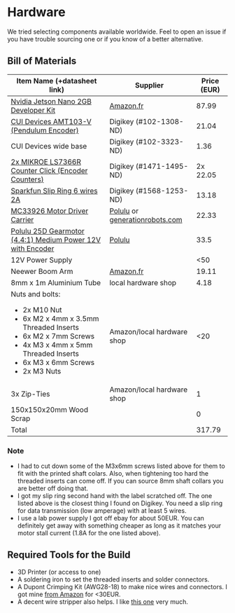 # Hardware
We tried selecting components available worldwide. Feel to open an issue if you have trouble sourcing one or if you know of a better alternative. 
## Bill of Materials
| Item Name (+datasheet link)                                                                                                                                                                            | Supplier                                                                                                                                                              | Price (EUR) |
|--------------------------------------------------------------------------------------------------------------------------------------------------------------------------------------------------------|-----------------------------------------------------------------------------------------------------------------------------------------------------------------------|-------------|
| [Nvidia Jetson Nano 2GB Developer Kit](https://developer.nvidia.com/embedded/learn/jetson-nano-2gb-devkit-user-guide)                                                                                  | [Amazon.fr](https://www.amazon.fr/Waveshare-Jetson-Developer-Hands-Robotics/dp/B08M5J1WM2)                                                                            | 87.99       |
| [CUI Devices AMT103-V (Pendulum Encoder)](https://www.cuidevices.com/product/resource/amt10.pdf)                                                                                                       | Digikey (#102-1308-ND)                                                                                                                                                | 21.04       |
| CUI Devices wide base                                                                                                                                                                                  | Digikey (#102-3323-ND)                                                                                                                                                | 1.36        |
| [2x MIKROE LS7366R Counter Click (Encoder Counters)](https://lsicsi.com/datasheets/LS7366R.pdf)                                                                                                        | Digikey (#1471-1495-ND)                                                                                                                                               | 2x 22.05    |
| [Sparkfun Slip Ring 6 wires 2A](https://cdn.sparkfun.com/datasheets/Robotics/SNM022A-06%20update.pdf)                                                                                                  | Digikey (#1568-1253-ND)                                                                                                                                               | 13.18       |
| [MC33926 Motor Driver Carrier](https://www.pololu.com/product/1212)                                                                                                                                    | [Polulu](https://www.pololu.com/product/1212) or [generationrobots.com](https://www.generationrobots.com/fr/400946-carte-de-pilotage-mc33926-pour-deux-moteurs-.html) | 22.33       |
| [Polulu 25D Gearmotor (4.4:1) Medium Power 12V with Encoder](https://www.pololu.com/product/4861)                                                                                                      | [Polulu](https://www.pololu.com/product/4861)                                                                                                                         | 33.5        |
| 12V Power Supply                                                                                                                                                                                       |                                                                                                                                                                       | <50         |
| Neewer Boom Arm                                                                                                                                                                                        | [Amazon.fr](https://www.amazon.fr/Neewer-Support-Microphone-Enregistrement-Broadcasting/dp/B00DY1F2CS/)                                                               | 19.11       |
| 8mm x 1m Aluminium Tube                                                                                                                                                                                | local hardware shop                                                                                                                                                   | 4.18        |
| Nuts and bolts: <br/> <ul> <li>2x M10 Nut</li> <li>6x M2 x 4mm x 3.5mm Threaded Inserts</li> <li>6x M2 x 7mm Screws</li> <li>4x M3 x 4mm x 5mm Threaded Inserts</li> <li>6x M3 x 6mm Screws</li> </li> <li>2x M3 Nuts</li></ul> | Amazon/local hardware shop                                                                                                                                            | <20         |
| 3x Zip-Ties                                                                                                                                                                                            | Amazon/local hardware shop                                                                                                                                            | 1           |
| 150x150x20mm Wood Scrap                                                                                                                                                                                |                                                                                                                                                                       | 0           |
| Total                                                                                                                                                                                                  |                                                                                                                                                                       | 317.79      |

### Note
- I had to cut down some of the M3x6mm screws listed above for them to fit with the printed shaft colars. Also, when tightening too hard the threaded inserts can come off. If you can source 8mm shaft collars you are better off doing that.
- I got my slip ring second hand with the label scratched off. The one listed above is the closest thing I found on Digikey. You need a slip ring for data transmission (low amperage) with at least 5 wires.
- I use a lab power supply I got off ebay for about 50EUR. You can definitely get away with something cheaper as long as it matches your motor stall current (1.8A for the one listed above).

## Required Tools for the Build
- 3D Printer (or access to one)
- A soldering iron to set the threaded inserts and solder connectors.
- A Dupont Crimping Kit (AWG28-18) to make nice wires and connectors. I got mine [from Amazon](https://www.amazon.fr/Kamtop-Sertissage-Sertisseuse-Connecteurs-0-1-1-0mm²/dp/B078K9DT69) for <30EUR.
- A decent wire stripper also helps. I like [this one](https://www.amazon.fr/Jokari-T20050-Pince-dénuder-automatique/dp/B002BDNL4Q/) very much.
